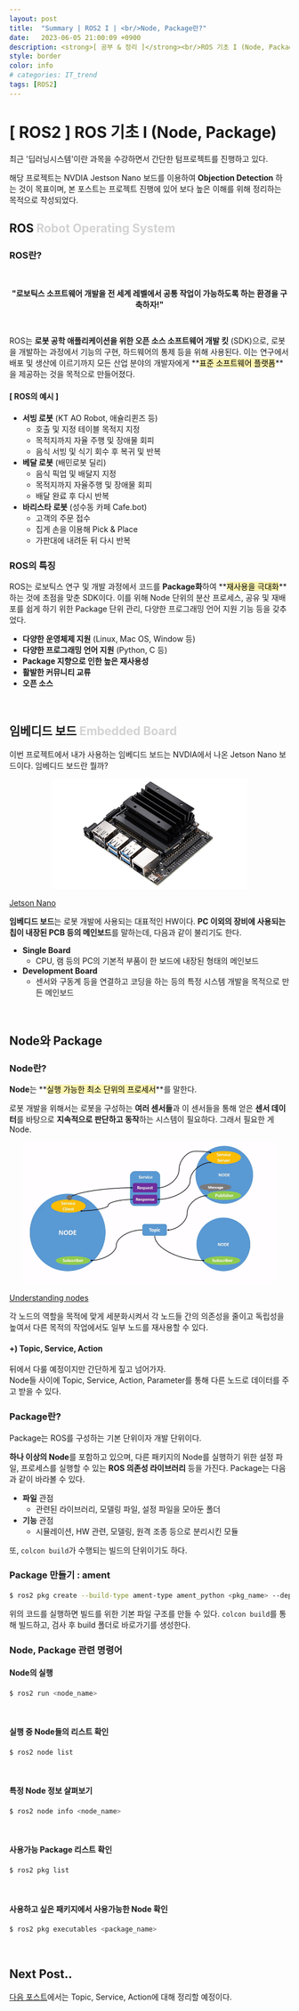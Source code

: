 ```yaml
---
layout: post
title:  "Summary | ROS2 I | <br/>Node, Package란?"
date:   2023-06-05 21:00:09 +0900
description: <strong>[ 공부 & 정리 ]</strong><br/>ROS 기초 I (Node, Package)
style: border
color: info
# categories: IT_trend
tags: [ROS2]
---
```

# [ ROS2 ] ROS 기초 I (Node, Package)

최근 '딥러닝시스템'이란 과목을 수강하면서 간단한 텀프로젝트를 진행하고 있다. 

해당 프로젝트는 NVDIA Jestson Nano 보드를 이용하여 **Objection Detection** 하는 것이 목표이며, 본 포스트는 프로젝트 진행에 있어 보다 높은 이해를 위해 정리하는 목적으로 작성되었다. 

## ROS <font color='lightgray'>Robot Operating System</font>

### ROS란?

<br>

<p align='center' font-size='120%'><strong>"로보틱스 소프트웨어 개발을 
전 세계 레벨에서 공통 작업이 가능하도록 하는 환경을 구축하자!"</strong>
</p>

<br>

ROS는 **로봇 공학 애플리케이션을 위한 오픈 소스 소프트웨어 개발 킷** (SDK)으로, 로봇을 개발하는 과정에서 기능의 구현, 하드웨어의 통제 등을 위해 사용된다. 이는 연구에서 배포 및 생산에 이르기까지 모든 산업 분야의 개발자에게 **<mark style='background-color: #fff5b1'>표준 소프트웨어 플랫폼</mark>**을 제공하는 것을 목적으로 만들어졌다. 

#### [ ROS의 예시 ]
- **서빙 로봇** (KT AO Robot, 애슐리퀸즈 등)
  - 호출 및 지정 테이블 목적지 지정
  - 목적지까지 자율 주행 및 장애물 회피
  - 음식 서빙 및 식기 회수 후 복귀 및 반복
- **베달 로봇** (배민로봇 딜리)
  - 음식 픽업 및 배달지 지정
  - 목적지까지 자율주행 및 장애물 회피
  - 배달 완료 후 다시 반복
- **바리스타 로봇** (성수동 카페 Cafe.bot)
  - 고객의 주문 접수
  - 집게 손을 이용해 Pick & Place
  - 가판대에 내려둔 뒤 다시 반복


### ROS의 특징

ROS는 로보틱스 연구 및 개발 과정에서 코드를 **Package화**하여 **<mark style='background-color: #fff5b1'>재사용을 극대화</mark>**하는 것에 초점을 맞춘 SDK이다. 이를 위해 Node 단위의 분산 프로세스, 공유 및 재배포를 쉽게 하기 위한 Package 단위 관리, 다양한 프로그래밍 언어 지원 기능 등을 갖추었다. 

- **다양한 운영체제 지원** (Linux, Mac OS, Window 등)
- **다양한 프로그래밍 언어 지원** (Python, C 등)
- **Package 지향으로 인한 높은 재사용성**
- **활발한 커뮤니티 교류**
- **오픈 소스**

<br>

## 임베디드 보드 <font color='lightgray'>Embedded Board</font>

이번 프로젝트에서 내가 사용하는 임베디드 보드는 NVDIA에서 나온 Jetson Nano 보드이다. 임베디드 보드란 뭘까?

<p align='center'><img src='/assets/img/ros/jetson_nano.jpeg' width='70%'><figcaption><a href='https://www.nvidia.com/ko-kr/autonomous-machines/embedded-systems/jetson-nano/product-development/'>Jetson Nano</a></figcaption></p>

**임베디드 보드**는 로봇 개발에 사용되는 대표적인 HW이다. **PC 이외의 장비에 사용되는 칩이 내장된 PCB 등의 메인보드**를 말하는데, 다음과 같이 불리기도 한다.

- **Single Board**
  - CPU, 램 등의 PC의 기본적 부품이 한 보드에 내장된 형태의 메인보드
- **Development Board**
  - 센서와 구동계 등을 연결하고 코딩을 하는 등의 특정 시스템 개발을 목적으로 만든 메인보드

<br>

## Node와 Package
### Node란?

**Node**는 **<mark style='background-color: #fff5b1'>실행 가능한 최소 단위의 프로세서</mark>**를 말한다. 

로봇 개발을 위해서는 로봇을 구성하는 **여러 센서들**과 이 센서들을 통해 얻은 **센서 데이터**를 바탕으로 **지속적으로 판단하고 동작**하는 시스템이 필요하다. 그래서 필요한 게 Node.

<p align='center'><img src='/assets/img/ros/Nodes-TopicandService.gif' width='90%'><figcaption><a href='https://docs.ros.org/en/foxy/Tutorials/Beginner-CLI-Tools/Understanding-ROS2-Nodes/Understanding-ROS2-Nodes.html'>Understanding nodes</a></figcaption></p>


각 노드의 역할을 목적에 맞게 세분화시켜서 각 노드들 간의 의존성을 줄이고 독립성을 높여서 다른 목적의 작업에서도 일부 노드를 재사용할 수 있다.

#### +) Topic, Service, Action
뒤에서 다룰 예정이지만 간단하게 짚고 넘어가자.<br/>
Node들 사이에 Topic, Service, Action, Parameter를 통해 다른 노드로 데이터를 주고 받을 수 있다. 


### Package란?

Package는 ROS를 구성하는 기본 단위이자 개발 단위이다. 

**하나 이상의 Node**를 포함하고 있으며, 다른 패키지의 Node를 실행하기 위한 설정 파일, 프로세스를 실행할 수 있는 **ROS 의존성 라이브러리** 등을 가진다. Package는 다음과 같이 바라볼 수 있다. 

- **파일** 관점
  - 관련된 라이브러리, 모델링 파일, 설정 파일을 모아둔 폴더
- **기능** 관점
  - 시뮬레이션, HW 관련, 모델링, 원격 조종 등으로 분리시킨 모듈

또, <code>colcon build</code>가 수행되는 빌드의 단위이기도 하다.


### Package 만들기 : ament

```bash
$ ros2 pkg create --build-type ament-type ament_python <pkg_name> --dependencies rclpy <dependency>
```

위의 코드를 실행하면 빌드를 위한 기본 파일 구조를 만들 수 있다. <code>colcon build</code>를 통해 빌드하고, 검사 후 build 폴더로 바로가기를 생성한다.


### Node, Package 관련 명령어

#### Node의 실행

```bash
$ ros2 run <node_name>
```
<br/>

#### 실행 중 Node들의 리스트 확인

```bash
$ ros2 node list
```

<br/>

#### 특정 Node 정보 살펴보기

```bash
$ ros2 node info <node_name>
```

<br/>

#### 사용가능 Package 리스트 확인

```bash
$ ros2 pkg list
```
<br/>

#### 사용하고 싶은 패키지에서 사용가능한 Node 확인

```bash
$ ros2 pkg executables <package_name>
```




<br>

## Next Post..
[다음 포스트](https://seul1230.github.io/it_trend/2023-06-06-ROS2-topic-service-action/)에서는 Topic, Service, Action에 대해 정리할 예정이다. 